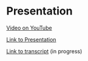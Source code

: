 # Presentation

[Video on YouTube](https://www.youtube.com/watch?v=jYyijnw08sU&feature=youtu.be)

[Link to Presentation](https://smarrti.github.io/rs-presentation/index.html#/)

[Link to transcript](#) (in progress)